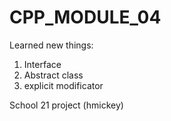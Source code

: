 # CPP_MODULE_04

Learned new things:

1) Interface
2) Abstract class
3) explicit modificator


School 21 project (hmickey)
